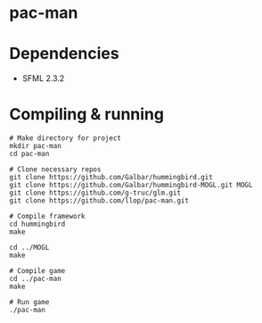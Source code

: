 # pac-man
Dependencies
============
* SFML 2.3.2

Compiling & running
===================
```
# Make directory for project
mkdir pac-man
cd pac-man

# Clone necessary repos
git clone https://github.com/Galbar/hummingbird.git
git clone https://github.com/Galbar/hummingbird-MOGL.git MOGL
git clone https://github.com/g-truc/glm.git
git clone https://github.com/llop/pac-man.git

# Compile framework
cd hummingbird
make

cd ../MOGL
make

# Compile game
cd ../pac-man
make

# Run game
./pac-man
```
 
